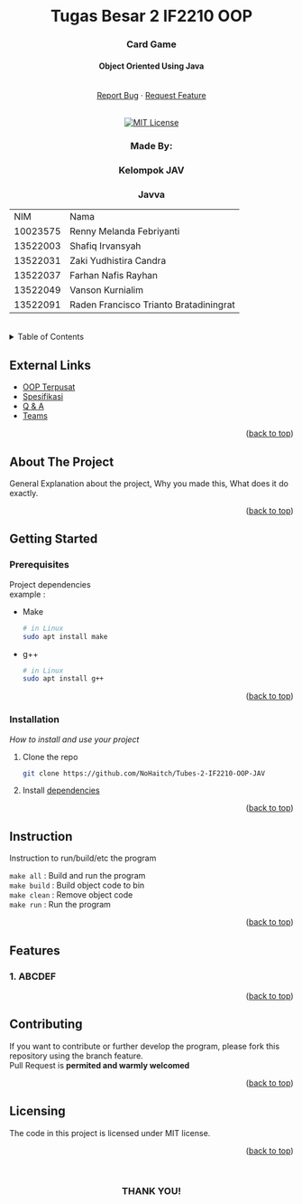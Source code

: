<!-- Back to Top Link-->
<a name="readme-top"></a>


<br />
<div align="center">
  <h1 align="center">Tugas Besar 2 IF2210 OOP</h1>
  <p align="center">
    <h3>Card Game</h3>
    <h4>Object Oriented Using Java</h4>
    <br/>
    <a href="https://github.com/NoHaitch/Tubes-2-IF2210-OOP-JAV/issues">Report Bug</a>
    ·
    <a href="https://github.com/NoHaitch/Tubes-2-IF2210-OOP-JAV/issues">Request Feature</a>
<br>
<br>

[![MIT License][license-shield]][license-url]

  </p>
</div>

<!-- CONTRIBUTOR -->
<div align="center" id="contributor">
  <strong>
    <h3>Made By:</h3>
    <h3>Kelompok JAV</h3>
    <h3>Javva</h3>
    <table align="center">
      <tr>
        <td>NIM</td>
        <td>Nama</td>
      </tr>
      <tr>
        <td>10023575</td>
        <td>Renny Melanda Febriyanti</td>
      </tr>
      <tr>
        <td>13522003</td>
        <td>Shafiq Irvansyah</td>
      </tr>
      <tr>
        <td>13522031</td>
        <td>Zaki Yudhistira Candra</td>
      </tr>
      <tr>
        <td>13522037</td>
        <td>Farhan Nafis Rayhan</td>
      </tr>
      <tr>
        <td>13522049</td>
        <td>Vanson Kurnialim</td>
      </tr>
      <tr>
        <td>13522091</td>
        <td>Raden Francisco Trianto Bratadiningrat</td>
      </tr>
    </table>
  </strong>
  <br>
</div>



<!-- TABLE OF CONTENTS -->
<details>
  <summary>Table of Contents</summary>
  <ol>
    <li>
      <a href="#about-the-project">About The Project</a>
    </li>
    <li>
      <a href="#getting-started">Getting Started</a>
      <ul>
        <li><a href="#prerequisites">Prerequisites</a></li>
        <li><a href="#installation">Installation</a></li>
        <li><a href="#instruction">Instruction</a></li>
        <li><a href="#features">Features</a></li>
      </ul>
    </li>
    <li><a href="#contributing">Contributing</a></li>
    <li><a href="#license">License</a></li>
    <li><a href="#special-thanks">Special Thanks</a></li>
  </ol>
</details>

## External Links

- [OOP Terpusat](https://docs.google.com/document/d/1qPUocIhvoUq5hKoBi5SZZXjeZIDcKm8bfN8GPy8tha0/edit)
- [Spesifikasi](https://docs.google.com/document/d/1gG8n88rKa9mpOax0QXtHmeEmOSIT6NbU3_zsDilxgrU/edit#heading=h.s3egh5gwbv1u)
- [Q & A](https://docs.google.com/spreadsheets/d/1lXKOZYXK6vH-4Z9aMsJ9IW1Eg0qtaJGqxBHGa52YmKQ/edit?usp=sharing)
- [Teams](https://docs.google.com/spreadsheets/d/1B1opyJktjyIhRtU7HzDITAcFAjUCWCDOVjQextNS1VQ/edit?usp=sharing)

<p align="right">(<a href="#readme-top">back to top</a>)</p>

<!-- ABOUT THE PROJECT -->
## About The Project

General Explanation about the project, Why you made this, What does it do exactly.  

<p align="right">(<a href="#readme-top">back to top</a>)</p>


<!-- GETTING STARTED -->
## Getting Started

### Prerequisites

Project dependencies  
example :  

* Make 
  ```sh
  # in Linux
  sudo apt install make
  ```
* g++
  ```sh
  # in Linux
  sudo apt install g++
  ```

<p align="right">(<a href="#readme-top">back to top</a>)</p>

### Installation

_How to install and use your project_

1. Clone the repo
   ```sh
   git clone https://github.com/NoHaitch/Tubes-2-IF2210-OOP-JAV
   ```

2. Install [dependencies](#prerequisites)


<p align="right">(<a href="#readme-top">back to top</a>)</p>

<!-- INSTURCTION -->
## Instruction
Instruction to run/build/etc the program  

`make all` : Build and run the program  
`make build` : Build object code to bin   
`make clean` : Remove object code   
`make run` : Run the program  


<p align="right">(<a href="#readme-top">back to top</a>)</p>

<!-- FEATURES -->
## Features 

### 1. ABCDEF

<p align="right">(<a href="#readme-top">back to top</a>)</p>


<!-- CONTRIBUTING -->
## Contributing

If you want to contribute or further develop the program, please fork this repository using the branch feature.  
Pull Request is **permited and warmly welcomed**

<p align="right">(<a href="#readme-top">back to top</a>)</p>



<!-- LICENSE -->
## Licensing

The code in this project is licensed under MIT license.  

<p align="right">(<a href="#readme-top">back to top</a>)</p>

<br>
<h3 align="center"> THANK YOU! </h3>

<!-- MARKDOWN LINKS & IMAGES -->
[issues-url]: https://github.com/NoHaitch/Tubes-2-IF2210-OOP-JAV/issues
[license-shield]: https://img.shields.io/badge/License-MIT-yellow
[license-url]: https://github.com/NoHaitch/Tubes-2-IF2210-OOP-JAV/blob/main/LICENSE
